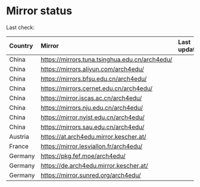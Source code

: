 <script src="./time.js"></script>
# Mirror status
Last check: <script type="text/javascript">localize(1712550092.9713645);</script>

|Country|Mirror|Last update|
|:------|:-----|:----------|
|China|https://mirrors.tuna.tsinghua.edu.cn/arch4edu/|<script type="text/javascript">localize(1712514517);</script>|
|China|https://mirrors.aliyun.com/arch4edu/|<script type="text/javascript">localize(1712514517);</script>|
|China|https://mirrors.bfsu.edu.cn/arch4edu/|<script type="text/javascript">localize(1712514517);</script>|
|China|https://mirrors.cernet.edu.cn/arch4edu/|<script type="text/javascript">localize(1712514517);</script>|
|China|https://mirror.iscas.ac.cn/arch4edu/|<script type="text/javascript">localize(1712514517);</script>|
|China|https://mirrors.nju.edu.cn/arch4edu/|<script type="text/javascript">localize(1712514517);</script>|
|China|https://mirror.nyist.edu.cn/arch4edu/|<script type="text/javascript">localize(1712514517);</script>|
|China|https://mirrors.sau.edu.cn/arch4edu/|<script type="text/javascript">localize(1712514517);</script>|
|Austria|https://at.arch4edu.mirror.kescher.at/|<script type="text/javascript">localize(1712514517);</script>|
|France|https://mirror.lesviallon.fr/arch4edu/|<script type="text/javascript">localize(1712514517);</script>|
|Germany|https://pkg.fef.moe/arch4edu/|<script type="text/javascript">localize(1712514517);</script>|
|Germany|https://de.arch4edu.mirror.kescher.at/|<script type="text/javascript">localize(1712514517);</script>|
|Germany|https://mirror.sunred.org/arch4edu/|<script type="text/javascript">localize(1712514517);</script>|

<script src="./tablefilter/tablefilter.js"></script>
<script src="./table.js"></script>
